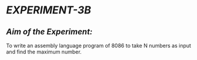 # _EXPERIMENT-3B_
## _Aim of the Experiment:_<br/>
To write an assembly language program of 8086 to take N numbers as input and 
find the maximum number. 
